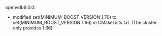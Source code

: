openvdb9.0.0:
- modified set(MINIMUM_BOOST_VERSION 1.70) to set(MINIMUM_BOOST_VERSION 1.66) in CMakeLists.txt. (The cluster only provides 1.66)